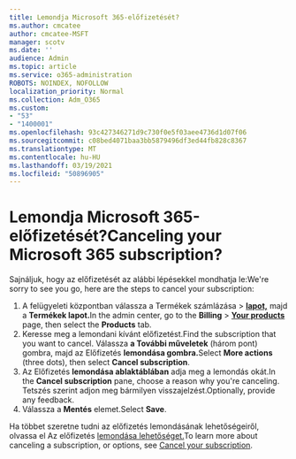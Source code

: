 ```yaml
---
title: Lemondja Microsoft 365-előfizetését?
ms.author: cmcatee
author: cmcatee-MSFT
manager: scotv
ms.date: ''
audience: Admin
ms.topic: article
ms.service: o365-administration
ROBOTS: NOINDEX, NOFOLLOW
localization_priority: Normal
ms.collection: Adm_O365
ms.custom:
- "53"
- "1400001"
ms.openlocfilehash: 93c427346271d9c730f0e5f03aee4736d1d07f06
ms.sourcegitcommit: c08bed4071baa3bb5879496df3ed44fb828c8367
ms.translationtype: MT
ms.contentlocale: hu-HU
ms.lasthandoff: 03/19/2021
ms.locfileid: "50896905"
---
```

# <a name="canceling-your-microsoft-365-subscription"></a><span data-ttu-id="27243-102">Lemondja Microsoft 365-előfizetését?</span><span class="sxs-lookup"><span data-stu-id="27243-102">Canceling your Microsoft 365 subscription?</span></span>

<span data-ttu-id="27243-103">Sajnáljuk, hogy az előfizetését az alábbi lépésekkel mondhatja le:</span><span class="sxs-lookup"><span data-stu-id="27243-103">We're sorry to see you go, here are the steps to cancel your subscription:</span></span>

1. <span data-ttu-id="27243-104">A felügyeleti központban válassza a Termékek számlázása  >  **[lapot,](https://go.microsoft.com/fwlink/p/?linkid=842054)** majd a **Termékek lapot.**</span><span class="sxs-lookup"><span data-stu-id="27243-104">In the admin center, go to the **Billing** > **[Your products](https://go.microsoft.com/fwlink/p/?linkid=842054)** page, then select the **Products** tab.</span></span>
2. <span data-ttu-id="27243-105">Keresse meg a lemondani kívánt előfizetést.</span><span class="sxs-lookup"><span data-stu-id="27243-105">Find the subscription that you want to cancel.</span></span> <span data-ttu-id="27243-106">Válassza **a További műveletek** (három pont) gombra, majd az Előfizetés **lemondása gombra.**</span><span class="sxs-lookup"><span data-stu-id="27243-106">Select **More actions** (three dots), then select **Cancel subscription**.</span></span>
3. <span data-ttu-id="27243-107">Az Előfizetés **lemondása ablaktáblában** adja meg a lemondás okát.</span><span class="sxs-lookup"><span data-stu-id="27243-107">In the **Cancel subscription** pane, choose a reason why you're canceling.</span></span> <span data-ttu-id="27243-108">Tetszés szerint adjon meg bármilyen visszajelzést.</span><span class="sxs-lookup"><span data-stu-id="27243-108">Optionally, provide any feedback.</span></span>
4. <span data-ttu-id="27243-109">Válassza a **Mentés** elemet.</span><span class="sxs-lookup"><span data-stu-id="27243-109">Select **Save**.</span></span>

<span data-ttu-id="27243-110">Ha többet szeretne tudni az előfizetés lemondásának lehetőségeiről, olvassa el Az előfizetés [lemondása lehetőséget.](https://docs.microsoft.com/microsoft-365/commerce/subscriptions/cancel-your-subscription)</span><span class="sxs-lookup"><span data-stu-id="27243-110">To learn more about canceling a subscription, or options, see [Cancel your subscription](https://docs.microsoft.com/microsoft-365/commerce/subscriptions/cancel-your-subscription).</span></span>
